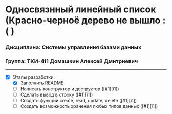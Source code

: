 # Односвязнный линейный список (Красно-черноё дерево не вышло :( )
### Дисциплина: Системы управления базами данных
### Группа: ТКИ-411 Домашкин Алексей Дмитриевич

------
- [X] Этапы разработки:
    - [X] Заполнить README
    - [ ] Написать конструктор и деструктор ([#1][i1])
    - [ ] Сделать вывод в строку ([#1][i1])
    - [ ] Создать функции create, read, update, delete ([#1][i1])
    - [ ] Создать возможность хранения любых типов данных ([#1][i1])
